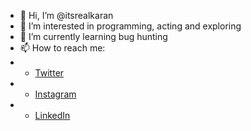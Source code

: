 - 👋 Hi, I’m @itsrealkaran
- 👀 I’m interested in programming, acting and exploring
- 🌱 I’m currently learning bug hunting
- 📫 How to reach me:
- - [Twitter](https://twitter.com/itsrealkaran)
- - [Instagram](https://instagram.com/itsrealkaran)
- - [LinkedIn](https://linkedin.com/in/itsrealkaran)


<!---
itsrealkaran/itsrealkaran is a ✨ special ✨ repository because its `README.md` (this file) appears on your GitHub profile.
You can click the Preview link to take a look at your changes.
--->
